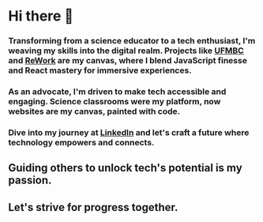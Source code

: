 # Hi there 👋

### Transforming from a science educator to a tech enthusiast, I'm weaving my skills into the digital realm. Projects like [UFMBC](https://ufmbc.org) and [ReWork](https://reworkbywj.com) are my canvas, where I blend JavaScript finesse and React mastery for immersive experiences.

### As an advocate, I'm driven to make tech accessible and engaging. Science classrooms were my platform, now websites are my canvas, painted with code.

### Dive into my journey at [LinkedIn](https://www.linkedin.com/in/wynstona-jackreece/) and let's craft a future where technology empowers and connects. 

## Guiding others to unlock tech's potential is my passion. 

## Let's strive for progress together.
